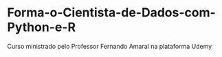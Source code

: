 # Forma-o-Cientista-de-Dados-com-Python-e-R
Curso ministrado pelo Professor Fernando Amaral na plataforma Udemy
